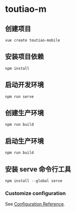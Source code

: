 # toutiao-m
## 创建项目

```shell
vue create toutiao-mobile
```

## 安装项目依赖
```shell
npm install
```

## 启动开发环境
```shell
npm run serve
```

## 创建生产环境
```shell
npm run build
```

## 启动生产环境
```shell
npm run build
```

## 安装 serve 命令行工具
```shell
npm install --global serve
```

### Customize configuration
See [Configuration Reference](https://gitee.com/jiwei-hemeng/toutiao-m.git).
